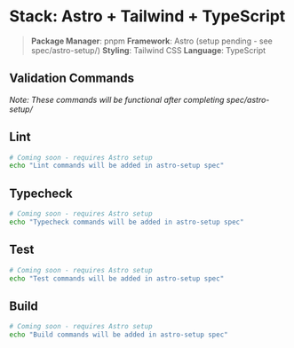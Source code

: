 # Stack: Astro + Tailwind + TypeScript

> **Package Manager**: pnpm
> **Framework**: Astro (setup pending - see spec/astro-setup/)
> **Styling**: Tailwind CSS
> **Language**: TypeScript

## Validation Commands

*Note: These commands will be functional after completing spec/astro-setup/*

## Lint
```bash
# Coming soon - requires Astro setup
echo "Lint commands will be added in astro-setup spec"
```

## Typecheck
```bash
# Coming soon - requires Astro setup
echo "Typecheck commands will be added in astro-setup spec"
```

## Test
```bash
# Coming soon - requires Astro setup
echo "Test commands will be added in astro-setup spec"
```

## Build
```bash
# Coming soon - requires Astro setup
echo "Build commands will be added in astro-setup spec"
```
